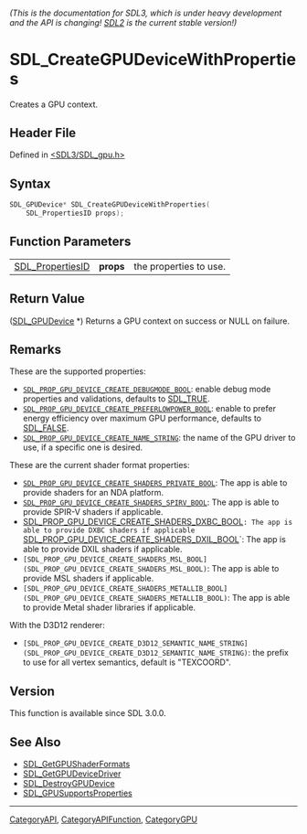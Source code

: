 ###### (This is the documentation for SDL3, which is under heavy development and the API is changing! [SDL2](https://wiki.libsdl.org/SDL2/) is the current stable version!)
# SDL_CreateGPUDeviceWithProperties

Creates a GPU context.

## Header File

Defined in [<SDL3/SDL_gpu.h>](https://github.com/libsdl-org/SDL/blob/main/include/SDL3/SDL_gpu.h)

## Syntax

```c
SDL_GPUDevice* SDL_CreateGPUDeviceWithProperties(
    SDL_PropertiesID props);
```

## Function Parameters

|                                      |           |                        |
| ------------------------------------ | --------- | ---------------------- |
| [SDL_PropertiesID](SDL_PropertiesID) | **props** | the properties to use. |

## Return Value

([SDL_GPUDevice](SDL_GPUDevice) *) Returns a GPU context on success or NULL
on failure.

## Remarks

These are the supported properties:

- [`SDL_PROP_GPU_DEVICE_CREATE_DEBUGMODE_BOOL`](SDL_PROP_GPU_DEVICE_CREATE_DEBUGMODE_BOOL):
  enable debug mode properties and validations, defaults to
  [SDL_TRUE](SDL_TRUE).
- [`SDL_PROP_GPU_DEVICE_CREATE_PREFERLOWPOWER_BOOL`](SDL_PROP_GPU_DEVICE_CREATE_PREFERLOWPOWER_BOOL):
  enable to prefer energy efficiency over maximum GPU performance, defaults
  to [SDL_FALSE](SDL_FALSE).
- [`SDL_PROP_GPU_DEVICE_CREATE_NAME_STRING`](SDL_PROP_GPU_DEVICE_CREATE_NAME_STRING):
  the name of the GPU driver to use, if a specific one is desired.

These are the current shader format properties:

- [`SDL_PROP_GPU_DEVICE_CREATE_SHADERS_PRIVATE_BOOL`](SDL_PROP_GPU_DEVICE_CREATE_SHADERS_PRIVATE_BOOL):
  The app is able to provide shaders for an NDA platform.
- [`SDL_PROP_GPU_DEVICE_CREATE_SHADERS_SPIRV_BOOL`](SDL_PROP_GPU_DEVICE_CREATE_SHADERS_SPIRV_BOOL):
  The app is able to provide SPIR-V shaders if applicable.
- [SDL_PROP_GPU_DEVICE_CREATE_SHADERS_DXBC_BOOL](SDL_PROP_GPU_DEVICE_CREATE_SHADERS_DXBC_BOOL)`:
  The app is able to provide DXBC shaders if applicable
  `[SDL_PROP_GPU_DEVICE_CREATE_SHADERS_DXIL_BOOL](SDL_PROP_GPU_DEVICE_CREATE_SHADERS_DXIL_BOOL)`:
  The app is able to provide DXIL shaders if applicable.
- `[SDL_PROP_GPU_DEVICE_CREATE_SHADERS_MSL_BOOL](SDL_PROP_GPU_DEVICE_CREATE_SHADERS_MSL_BOOL)`:
  The app is able to provide MSL shaders if applicable.
- `[SDL_PROP_GPU_DEVICE_CREATE_SHADERS_METALLIB_BOOL](SDL_PROP_GPU_DEVICE_CREATE_SHADERS_METALLIB_BOOL)`:
  The app is able to provide Metal shader libraries if applicable.

With the D3D12 renderer:

- `[SDL_PROP_GPU_DEVICE_CREATE_D3D12_SEMANTIC_NAME_STRING](SDL_PROP_GPU_DEVICE_CREATE_D3D12_SEMANTIC_NAME_STRING)`:
  the prefix to use for all vertex semantics, default is "TEXCOORD".

## Version

This function is available since SDL 3.0.0.

## See Also

- [SDL_GetGPUShaderFormats](SDL_GetGPUShaderFormats)
- [SDL_GetGPUDeviceDriver](SDL_GetGPUDeviceDriver)
- [SDL_DestroyGPUDevice](SDL_DestroyGPUDevice)
- [SDL_GPUSupportsProperties](SDL_GPUSupportsProperties)

----
[CategoryAPI](CategoryAPI), [CategoryAPIFunction](CategoryAPIFunction), [CategoryGPU](CategoryGPU)

